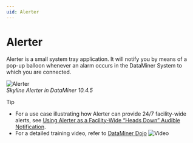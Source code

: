 ```yaml
---
uid: Alerter
---
```


# Alerter

Alerter is a small system tray application. It will notify you by means of a pop-up balloon whenever an alarm occurs in the DataMiner System to which you are connected.

![Alerter](~/user-guide/images/Skyline_Alerter.png)<br>*Skyline Alerter in DataMiner 10.4.5*

> [!TIP]
>
> - For a use case illustrating how Alerter can provide 24/7 facility-wide alerts, see [Using Alerter as a Facility-Wide “Heads Down” Audible Notification](https://community.dataminer.services/use-case/using-alerter-as-a-facility-wide-heads-down-audible-notification/).
> - For a detailed training video, refer to [DataMiner Dojo](https://community.dataminer.services/courses/dataminer-operator/lessons/dms-alerter-3/) ![Video](~/user-guide/images/video_Duo.png)
